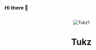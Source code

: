 ### Hi there 👋
<p href="Tukz"n="center">
    <img alt="" src=https://lanyard.cnrad.dev/api/990055597330296872)/>
</p>
<p align="center"> <img src="https://komarev.com/ghpvc/?username=Tukz1&label=Profile%20views&color=0e75b6&style=flat" alt="Tukz1" /> </p>
<h1 align="center">Tukz</h1>

